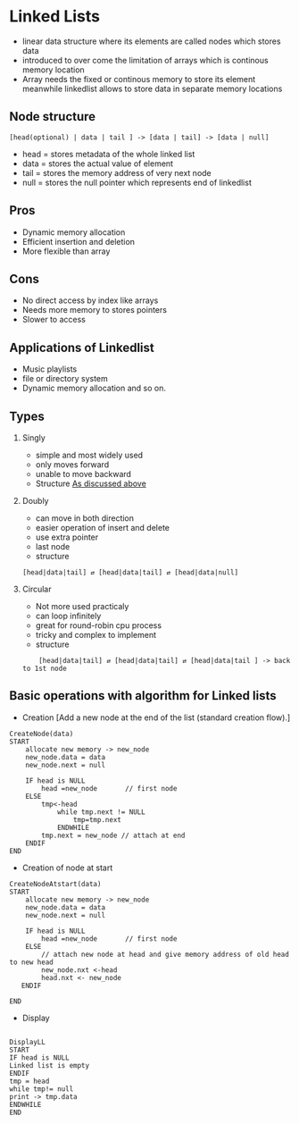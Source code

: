 # Linked Lists

- linear data structure where its elements are called nodes which stores data
- introduced to over come the limitation of arrays which is continous memory location
- Array needs the fixed or continous memory to store its element meanwhile linkedlist allows to store data in separate memory locations

## Node structure

```
[head(optional) | data | tail ] -> [data | tail] -> [data | null]
```

- head = stores metadata of the whole linked list
- data = stores the actual value of element
- tail = stores the memory address of very next node
- null = stores the null pointer which represents end of linkedlist

## Pros

- Dynamic memory allocation
- Efficient insertion and deletion
- More flexible than array

## Cons

- No direct access by index like arrays
- Needs more memory to stores pointers
- Slower to access

## Applications of Linkedlist

- Music playlists
- file or directory system
- Dynamic memory allocation and so on.

## Types

1. Singly
   - simple and most widely used
   - only moves forward
   - unable to move backward
   - Structure
     [As discussed above](#node-structure)
2. Doubly

   - can move in both direction
   - easier operation of insert and delete
   - use extra pointer
   - last node
   - structure

   ```
   [head|data|tail] ⇄ [head|data|tail] ⇄ [head|data|null]
   ```

3. Circular
   - Not more used practicaly
   - can loop infinitely
   - great for round-robin cpu process
   - tricky and complex to implement
   - structure
   ```
       [head|data|tail] ⇄ [head|data|tail] ⇄ [head|data|tail ] -> back to 1st node
   ```

## Basic operations with algorithm for Linked lists

- Creation
  [Add a new node at the end of the list (standard creation flow).]

```
CreateNode(data)
START
    allocate new memory -> new_node
    new_node.data = data
    new_node.next = null

    IF head is NULL
        head =new_node       // first node
    ELSE
        tmp<-head
            while tmp.next != NULL
                tmp=tmp.next
            ENDWHILE
        tmp.next = new_node // attach at end
    ENDIF
END
```

- Creation of node at start

```
CreateNodeAtstart(data)
START
    allocate new memory -> new_node
    new_node.data = data
    new_node.next = null

    IF head is NULL
        head =new_node       // first node
    ELSE
        // attach new node at head and give memory address of old head to new head
        new_node.nxt <-head
        head.nxt <- new_node
   ENDIF

END
```

- Display

```

DisplayLL
START
IF head is NULL
Linked list is empty
ENDIF
tmp = head
while tmp!= null
print -> tmp.data
ENDWHILE
END

```

```

```
